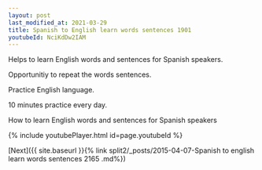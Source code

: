 ```yaml
---
layout: post
last_modified_at: 2021-03-29
title: Spanish to English learn words sentences 1901 
youtubeId: NciKdDw2IAM
---
```

 
 
Helps to learn English words and sentences for Spanish speakers.

Opportunitiy to repeat the words sentences. 

Practice English language. 
 
10 minutes practice every day. 
 
How to learn English words and sentences for Spanish speakers 
 
{% include youtubePlayer.html id=page.youtubeId %}
 
 
[Next]({{ site.baseurl }}{% link  split2/_posts/2015-04-07-Spanish to english learn words sentences 2165 .md%})
 
